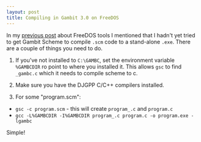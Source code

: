 ```yaml
---
layout: post
title: Compiling in Gambit 3.0 on FreeDOS
---
```


In my [previous post]() about FreeDOS tools I mentioned that I hadn't yet tried to get Gambit Scheme to compile `.scm` code to a stand-alone `.exe`.  There are a couple of things you need to do.

1. If you've not installed to `C:\GAMBC`, set the environment variable `%GAMBCDIR` ro point to where you installed it.  This allows `gsc` to find `_gambc.c` which it needs to compile scheme to c.

2. Make sure you have the DJGPP C/C++ compilers installed.

3. For some "program.scm":

 * `gsc -c program.scm` - this will create `program_.c` and `program.c`
 * `gcc -L%GAMBCDIR -I%GAMBCDIR program_.c program.c -o program.exe -lgambc`

Simple!
